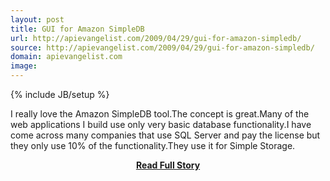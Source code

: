 ```yaml
---
layout: post
title: GUI for Amazon SimpleDB
url: http://apievangelist.com/2009/04/29/gui-for-amazon-simpledb/
source: http://apievangelist.com/2009/04/29/gui-for-amazon-simpledb/
domain: apievangelist.com
image: 
---
```

{% include JB/setup %}<p>I really love the Amazon SimpleDB tool.The concept is great.Many of the web applications I build use only very basic database functionality.I have come across many companies that use SQL Server and pay the license but they only use 10% of the functionality.They use it for Simple Storage.</p>
<center><p><a href="http://apievangelist.com/2009/04/29/gui-for-amazon-simpledb/" style='padding:25px; font-sze:18px; font-weight: bold;'>Read Full Story</a></p></center>
